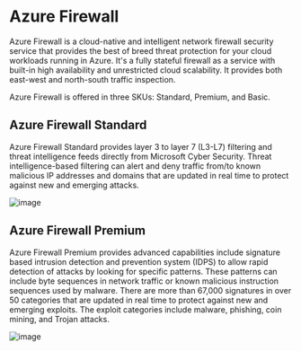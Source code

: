 # Azure Firewall

Azure Firewall is a cloud-native and intelligent network firewall security service that provides the best of breed threat protection for your cloud workloads running in Azure. It's a fully stateful firewall as a service with built-in high availability and unrestricted cloud scalability. It provides both east-west and north-south traffic inspection.

Azure Firewall is offered in three SKUs: Standard, Premium, and Basic.

## Azure Firewall Standard

Azure Firewall Standard provides layer 3 to layer 7 (L3-L7) filtering and threat intelligence feeds directly from Microsoft Cyber Security. Threat intelligence-based filtering can alert and deny traffic from/to known malicious IP addresses and domains that are updated in real time to protect against new and emerging attacks.

![image](https://github.com/user-attachments/assets/c9d723a3-0fa3-4b45-a7ae-2aaee044cf6e)

## Azure Firewall Premium

Azure Firewall Premium provides advanced capabilities include signature based intrusion detection and prevention system (IDPS) to allow rapid detection of attacks by looking for specific patterns. These patterns can include byte sequences in network traffic or known malicious instruction sequences used by malware. There are more than 67,000 signatures in over 50 categories that are updated in real time to protect against new and emerging exploits. The exploit categories include malware, phishing, coin mining, and Trojan attacks.

![image](https://github.com/user-attachments/assets/9a063d84-d296-40e5-9e6f-769c0c291628)
